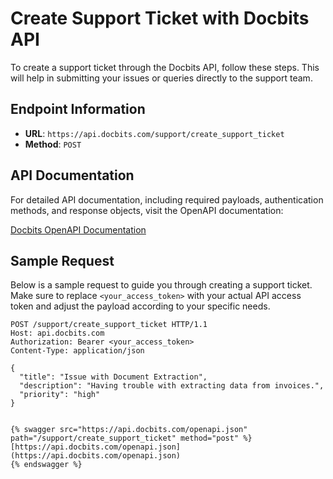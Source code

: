 # Create Support Ticket with Docbits API

To create a support ticket through the Docbits API, follow these steps. This will help in submitting your issues or queries directly to the support team.

## Endpoint Information

- **URL**: `https://api.docbits.com/support/create_support_ticket`
- **Method**: `POST`

## API Documentation

For detailed API documentation, including required payloads, authentication methods, and response objects, visit the OpenAPI documentation:

[Docbits OpenAPI Documentation](https://api.docbits.com/openapi.json)

## Sample Request

Below is a sample request to guide you through creating a support ticket. Make sure to replace `<your_access_token>` with your actual API access token and adjust the payload according to your specific needs.

```http
POST /support/create_support_ticket HTTP/1.1
Host: api.docbits.com
Authorization: Bearer <your_access_token>
Content-Type: application/json

{
  "title": "Issue with Document Extraction",
  "description": "Having trouble with extracting data from invoices.",
  "priority": "high"
}


{% swagger src="https://api.docbits.com/openapi.json" path="/support/create_support_ticket" method="post" %}
[https://api.docbits.com/openapi.json](https://api.docbits.com/openapi.json)
{% endswagger %}
